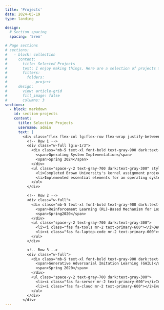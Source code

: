 ```yaml
---
title: 'Projects'
date: 2024-05-19
type: landing

design:
  # Section spacing
  spacing: '5rem'

# Page sections
# sections:
#   - block: collection
#     content:
#       title: Selected Projects
#       text: I enjoy making things. Here are a selection of projects that I have worked on over the years.
#       filters:
#         folders:
#           - project
#     design:
#       view: article-grid
#       fill_image: false
#       columns: 3
sections:
  - block: markdown
    id: section-projects
    content:
      title: Selective Projects
      username: admin
      text: |
        <div class="flex flex-col lg:flex-row flex-wrap justify-between mx-auto gap-6 px-6 md:px-0">
          <!-- Row 1 -->
          <div class="w-full lg:w-1/3">
            <div class="mb-5 text-xl font-bold text-gray-900 dark:text-white flex justify-between items-center">
              <span>Operating System Implementation</span>
              <span>Spring 2024</span>
            </div>
            <ul class="space-y-2 text-gray-700 dark:text-gray-300" style="text-align: justify;">
              <li>Completed Brown University's kernel assignment project to build a simple operating system called Weenix.</li>
              <li>Implemented essential elements for an operating systems, including but not limited to process, thread, scheduler, virtual file system, and virtual memory.</li>
            </ul>
          </div>

          <!-- Row 2 -->
          <div class="w-full">
            <div class="mb-5 text-xl font-bold text-gray-900 dark:text-white flex justify-between items-center">
              <span>Reinforcement Learning (RL)-Based Mechanism for Loss Reduction during the COVID-19 Outbreak</span>
              <span>Spring2020</span>
            </div>
            <ul class="space-y-2 text-gray-700 dark:text-gray-300">
              <li><i class="fas fa-tools mr-2 text-primary-600"></i>Developed RL-based algorithms to provide appropriate business strategies for the food and beverage industry.</li>
              <li><i class="fas fa-laptop-code mr-2 text-primary-600"></i>Simulated the proposed RL-based algorithms to verify the superiority of our proposed methods in comparison to baselines.</li>
            </ul>
          </div>

          <!-- Row 3 -->
          <div class="w-full">
            <div class="mb-5 text-xl font-bold text-gray-900 dark:text-white flex justify-between items-center">
              <span>Generative Adversarial Imitation Learning (GAIL)</span>
              <span>Spring 2020</span>
            </div>
            <ul class="space-y-2 text-gray-700 dark:text-gray-300">
              <li><i class="fas fa-server mr-2 text-primary-600"></i>Implemented an imitation learning algorithm that can be scaled up to large and high-dimensional environments with Python.</li>
              <li><i class="fas fa-cloud mr-2 text-primary-600"></i>Evaluated the imitation algorithm in the OpenAI environment such as Pendulum and Cartpole and showed that the proposed GAIL algorithm outperforms the common baseline, Behavior Cloning.</li>
            </ul>
          </div>
        </div>
---
```

